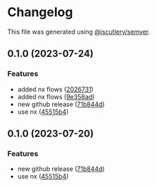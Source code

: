 # Changelog

This file was generated using [@jscutlery/semver](https://github.com/jscutlery/semver).

## 0.1.0 (2023-07-24)


### Features

* added nx flows ([2026731](https://github.com/rudderlabs/rudder-sdk-android/commit/2026731c7231152d87ea5a6faa55674536495900))
* added nx flows ([9e358ad](https://github.com/rudderlabs/rudder-sdk-android/commit/9e358ad19ddcaec2306e6eb4c7e744cfee504b10))
* new github release ([71b844d](https://github.com/rudderlabs/rudder-sdk-android/commit/71b844d8a72a2f6d1a46aa94b744772c53ce1ce0))
* use nx ([45515b4](https://github.com/rudderlabs/rudder-sdk-android/commit/45515b427aafceb59d7b19c59ba1cf7fe3116da5))

## 0.1.0 (2023-07-20)


### Features

* new github release ([71b844d](https://github.com/rudderlabs/rudder-sdk-android/commit/71b844d8a72a2f6d1a46aa94b744772c53ce1ce0))
* use nx ([45515b4](https://github.com/rudderlabs/rudder-sdk-android/commit/45515b427aafceb59d7b19c59ba1cf7fe3116da5))

